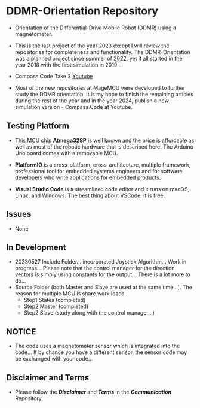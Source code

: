 # DDMR-Orientation Repository

- Orientation of the Differential-Drive Mobile Robot (DDMR) using a magnetometer. 

- This is the last project of the year 2023 except I will review the repositories for completeness and functionality. The DDMR-Orientation was a planned project since summer of 2022, yet it all started in the year 2018 with the first simulation in 2019... 

- Compass Code Take 3 <a href="https://www.youtube.com/watch?v=AXNU_OpvKLk" target="_blank">Youtube</a>

- Most of the new repositories at MageMCU were developed to further study the DDMR orientation. It is my hope to finish the remaining articles during the rest of the year and in the year 2024, publish a new simulation version - Compass Code at Youtube.

## Testing Platform

- This MCU chip **Atmega328P** is well known and the price is affordable as well as most of the robotic hardware that is described here. The Arduino Uno board comes with a removable MCU.

- **PlatformIO** is a cross-platform, cross-architecture, multiple framework, professional tool for embedded systems engineers and for software developers who write applications for embedded products. 

- **Visual Studio Code** is a streamlined code editor and it runs on macOS, Linux, and Windows. The best thing about VSCode, it is free.

## Issues

- None

## In Development

- 20230527 Include Folder... incorporated Joystick Algorithm... Work in progress... Please note that the control manager for the direction vectors is simply using constants for the output... There is a lot more to do...
- Source Folder (both Master and Slave are used at the same time...). The reason for multiple MCU is share work loads...
    - Step1 States (completed)
    - Step2 Master (completed)
    - Step2 Slave (study along with the control manager...)

## NOTICE

- The code uses a magnetometer sensor which is integrated into the code... If by chance you have a different sensor, the sensor code may be exchanged with your code... 

## Disclaimer and Terms

- Please follow the ***Disclaimer*** and ***Terms*** in the ***Communication*** Repository.
   
